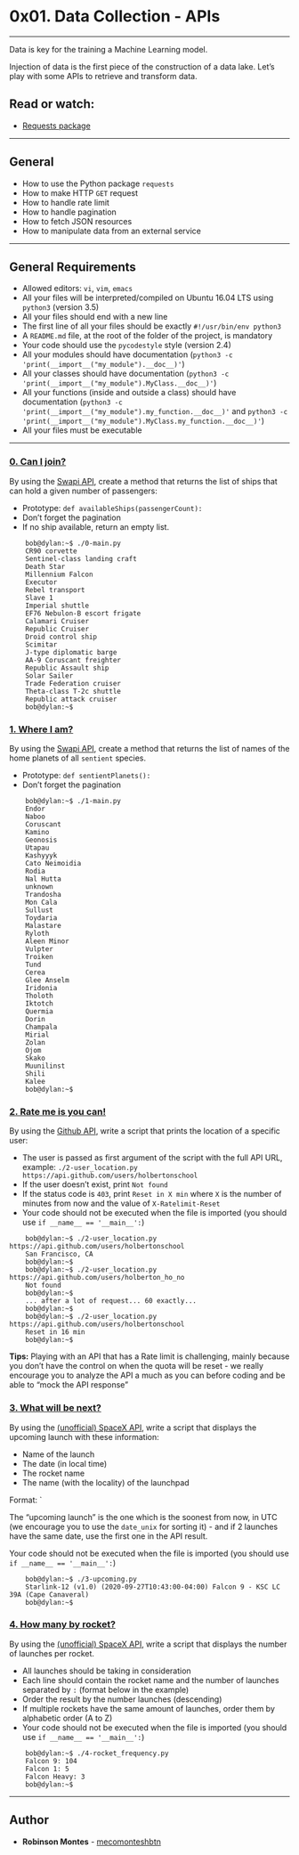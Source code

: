 # 0x01\. Data Collection - APIs

---
Data is key for the training a Machine Learning model.

Injection of data is the first piece of the construction of a data lake. Let’s play with some APIs to retrieve and transform data.

## Read or watch:

*   [Requests package](https://requests.readthedocs.io/en/master/ "Requests package")

---
## General

*   How to use the Python package `requests`
*   How to make HTTP `GET` request
*   How to handle rate limit
*   How to handle pagination
*   How to fetch JSON resources
*   How to manipulate data from an external service

---
## General Requirements
*   Allowed editors: `vi`, `vim`, `emacs`
*   All your files will be interpreted/compiled on Ubuntu 16.04 LTS using `python3` (version 3.5)
*   All your files should end with a new line
*   The first line of all your files should be exactly `#!/usr/bin/env python3`
*   A `README.md` file, at the root of the folder of the project, is mandatory
*   Your code should use the `pycodestyle` style (version 2.4)
*   All your modules should have documentation (`python3 -c 'print(__import__("my_module").__doc__)'`)
*   All your classes should have documentation (`python3 -c 'print(__import__("my_module").MyClass.__doc__)'`)
*   All your functions (inside and outside a class) should have documentation (`python3 -c 'print(__import__("my_module").my_function.__doc__)'` and `python3 -c 'print(__import__("my_module").MyClass.my_function.__doc__)'`)
*   All your files must be executable

---
### [0. Can I join?](./0-passengers.py)
By using the [Swapi API](/rltoken/PF40BRV6bWlSySBcGywYHA "Swapi API"), create a method that returns the list of ships that can hold a given number of passengers:

*   Prototype: `def availableShips(passengerCount):`
*   Don’t forget the pagination
*   If no ship available, return an empty list.

```    
    bob@dylan:~$ ./0-main.py
    CR90 corvette
    Sentinel-class landing craft
    Death Star
    Millennium Falcon
    Executor
    Rebel transport
    Slave 1
    Imperial shuttle
    EF76 Nebulon-B escort frigate
    Calamari Cruiser
    Republic Cruiser
    Droid control ship
    Scimitar
    J-type diplomatic barge
    AA-9 Coruscant freighter
    Republic Assault ship
    Solar Sailer
    Trade Federation cruiser
    Theta-class T-2c shuttle
    Republic attack cruiser
    bob@dylan:~$
```  

### [1. Where I am?](./1-sentience.py)
By using the [Swapi API](https://swapi-api.hbtn.io/api/species/ "Swapi API"), create a method that returns the list of names of the home planets of all `sentient` species.

*   Prototype: `def sentientPlanets():`
*   Don’t forget the pagination
``` 
    bob@dylan:~$ ./1-main.py
    Endor
    Naboo
    Coruscant
    Kamino
    Geonosis
    Utapau
    Kashyyyk
    Cato Neimoidia
    Rodia
    Nal Hutta
    unknown
    Trandosha
    Mon Cala
    Sullust
    Toydaria
    Malastare
    Ryloth
    Aleen Minor
    Vulpter
    Troiken
    Tund
    Cerea
    Glee Anselm
    Iridonia
    Tholoth
    Iktotch
    Quermia
    Dorin
    Champala
    Mirial
    Zolan
    Ojom
    Skako
    Muunilinst
    Shili
    Kalee
    bob@dylan:~$
``` 

### [2. Rate me is you can!](./2-user_location.py)
By using the [Github API](https://api.github.com/ "Github API"), write a script that prints the location of a specific user:

*   The user is passed as first argument of the script with the full API URL, example: `./2-user_location.py https://api.github.com/users/holbertonschool`
*   If the user doesn’t exist, print `Not found`
*   If the status code is `403`, print `Reset in X min` where `X` is the number of minutes from now and the value of `X-Ratelimit-Reset`
*   Your code should not be executed when the file is imported (you should use `if __name__ == '__main__':`)
``` 
    bob@dylan:~$ ./2-user_location.py https://api.github.com/users/holbertonschool
    San Francisco, CA
    bob@dylan:~$
    bob@dylan:~$ ./2-user_location.py https://api.github.com/users/holberton_ho_no
    Not found
    bob@dylan:~$
    ... after a lot of request... 60 exactly...
    bob@dylan:~$
    bob@dylan:~$ ./2-user_location.py https://api.github.com/users/holbertonschool
    Reset in 16 min
    bob@dylan:~$ 
``` 
**Tips:** Playing with an API that has a Rate limit is challenging, mainly because you don’t have the control on when the quota will be reset - we really encourage you to analyze the API a much as you can before coding and be able to “mock the API response”

### [3. What will be next?](./3-upcoming.py)
By using the [(unofficial) SpaceX API](https://api.spacexdata.com/v4/launches/upcoming "(unofficial) SpaceX API"), write a script that displays the upcoming launch with these information:

*   Name of the launch
*   The date (in local time)
*   The rocket name
*   The name (with the locality) of the launchpad

Format: `

The “upcoming launch” is the one which is the soonest from now, in UTC (we encourage you to use the `date_unix` for sorting it) - and if 2 launches have the same date, use the first one in the API result.

Your code should not be executed when the file is imported (you should use `if __name__ == '__main__':`)
``` 
    bob@dylan:~$ ./3-upcoming.py 
    Starlink-12 (v1.0) (2020-09-27T10:43:00-04:00) Falcon 9 - KSC LC 39A (Cape Canaveral)
    bob@dylan:~$ 
``` 

### [4. How many by rocket?](./4-rocket_frequency.py)
By using the [(unofficial) SpaceX API](https://api.spacexdata.com/v4/launches "(unofficial) SpaceX API"), write a script that displays the number of launches per rocket.

*   All launches should be taking in consideration
*   Each line should contain the rocket name and the number of launches separated by `:` (format below in the example)
*   Order the result by the number launches (descending)
*   If multiple rockets have the same amount of launches, order them by alphabetic order (A to Z)
*   Your code should not be executed when the file is imported (you should use `if __name__ == '__main__':`)
``` 
    bob@dylan:~$ ./4-rocket_frequency.py
    Falcon 9: 104
    Falcon 1: 5
    Falcon Heavy: 3
    bob@dylan:~$ 
``` 
---
## Author

* **Robinson Montes** - [mecomonteshbtn](https://github.com/mecomonteshbtn)
